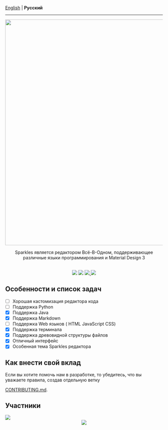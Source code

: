 [English](README.md) | **Русский**

---

<div align="center">
  <img src="../bannersparkle.png" style="width: 45rem; height: auto;"/>
  <p>Sparkles является редактором Всё-В-Одном,
поддерживающее различные языки программирования и Material Design 3</p>
  <br>

  <img src="https://m3-markdown-badges.vercel.app/stars/5/2/sparkleside/sparkles-app">
 <img src="https://m3-markdown-badges.vercel.app/issues/5/1/sparkleside/sparkles-app">
 <a href="https://discord.gg/AYH4h7jTv8"><img src="https://ziadoua.github.io/m3-Markdown-Badges/badges/Discord/discord2.svg">
 </a>
 <a href="https://t.me/sparkleseditor">
<img src="https://ziadoua.github.io/m3-Markdown-Badges/badges/Telegram/telegram2.svg">
 </a>
</div>

## Особенности и список задач
- [ ] Хорошая кастомизация редактора кода
- [ ] Поддержка Python
- [x] Поддержка Java
- [x] Поддержка Markdown
- [ ] Поддержка Web языков ( HTML JavaScript CSS)
- [x] Поддержка терминала
- [x] Поддержка древовидной структуры файлов
- [x] Отличный интерфейс
- [x] Особенная тема Sparkles редактора

## Как внести свой вклад
<p>Если вы хотите помочь нам в разработке, то убедитесь, что вы уважаете правила, создав отдельную ветку</p>

[CONTRIBUTING.md](CONTRIBUTING_RU.md).

## Участники
<a href="https://github.com/SparklesIDE/Sparkles-App/graphs/contributors">
  <img src="https://contrib.rocks/image?repo=SparklesIDE/Sparkles-App" />
</a>

<div style="text-align: center">
<img src="https://ziadoua.github.io/m3-Markdown-Badges/badges/LicenceGPLv3/licencegplv32.svg" align="center"></div>
